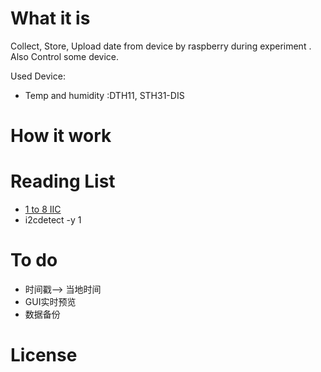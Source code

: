 # What it is
Collect, Store, Upload date from device by raspberry during experiment . Also
Control some device.

Used Device:
* Temp and humidity :DTH11, STH31-DIS


# How it work

# Reading List
+ [1 to 8 IIC](https://learn.adafruit.com/adafruit-tca9548a-1-to-8-i2c-multiplexer-breakout/wiring-and-test)
+ i2cdetect -y 1
# To do
+ 时间戳--> 当地时间
+ GUI实时预览
+ 数据备份

# License
